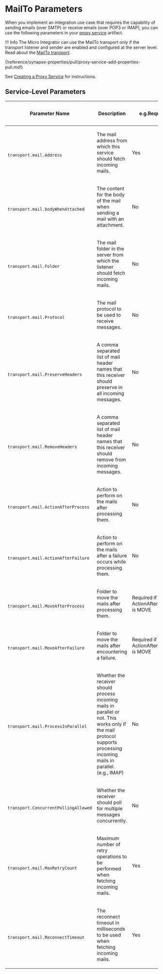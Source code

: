 # MailTo Parameters

When you implement an integration use case that requires the capability of sending emails (over SMTP) or receive emails (over POP3 or IMAP), you can use the following parameters in your [proxy service]({{base_path}}/integrate/develop/creating-artifacts/creating-a-proxy-service) artifact.

!!! Info
    The Micro Integrator can use the MailTo transport only if the transport listener and sender are enabled and configured at the server level. Read about the [MailTo transport]({{base_path}}/install-and-setup/transport_configurations/configuring-transports/#configuring-the-mailto-transport).

{!reference/synapse-properties/pull/proxy-service-add-properties-pull.md!}

See [Creating a Proxy Service]({{base_path}}/integrate/develop/creating-artifacts/creating-a-proxy-service) for instructions.

## Service-Level Parameters

<table>
   <thead>
      <tr class="header">
         <th>
            <p>Parameter Name</p>
         </th>
         <th>
            <p>Description</p>
         </th>
         <th>
            <p>e.g.Required</p>
         </th>
         <th>
            <p>Possible Values</p>
         </th>
         <th>
            <p>Default Value</p>
         </th>
      </tr>
   </thead>
   <tbody>
      <tr class="odd">
         <td>
            <p><code>              transport.mail.Address             </code></p>
         </td>
         <td>
            <p>The mail address from which this service should fetch incoming mails.</p>
         </td>
         <td>
            <p>Yes</p>
         </td>
         <td>
            <p>A valid e-mail address</p>
         </td>
         <td><br /></td>
      </tr>
      <tr class="even">
         <td><code>             transport.mail.bodyWhenAttached            </code></td>
         <td>
            <p>The content for the body of the mail when sending a mail with an attachment.</p>
         </td>
         <td>No</td>
         <td>The text you want to appear in the mail body</td>
         <td><br /></td>
      </tr>
      <tr class="odd">
         <td>
            <p><code>              transport.mail.Folder             </code></p>
         </td>
         <td>
            <p>The mail folder in the server from which the listener should fetch incoming mails.</p>
         </td>
         <td>
            <p>No</p>
         </td>
         <td>
            <p>A valid mail folder name (e.g., inbox)</p>
         </td>
         <td>
            <p>inbox folder if that is available or else the root folder</p>
         </td>
      </tr>
      <tr class="even">
         <td>
            <p><code>              transport.mail.Protocol             </code></p>
         </td>
         <td>
            <p>The mail protocol to be used to receive messages.</p>
         </td>
         <td>
            <p>No</p>
         </td>
         <td>
            <p><em>pop3, imap</em></p>
         </td>
         <td>
            <p>imap</p>
         </td>
      </tr>
      <tr class="odd">
         <td>
            <p><code>              transport.mail.PreserveHeaders             </code></p>
         </td>
         <td>
            <p>A comma separated list of mail header names that this receiver should preserve in all incoming messages.</p>
         </td>
         <td>
            <p>No</p>
         </td>
         <td>
            <p>A comma separated list</p>
         </td>
         <td><br /></td>
      </tr>
      <tr class="even">
         <td>
            <p><code>              transport.mail.RemoveHeaders             </code></p>
         </td>
         <td>
            <p>A comma separated list of mail header names that this receiver should remove from incoming messages.</p>
         </td>
         <td>
            <p>No</p>
         </td>
         <td>
            <p>A comma separated list</p>
         </td>
         <td><br /></td>
      </tr>
      <tr class="odd">
         <td>
            <p><code>              transport.mail.ActionAfterProcess             </code></p>
         </td>
         <td>
            <p>Action to perform on the mails after processing them.</p>
         </td>
         <td>
            <p>No</p>
         </td>
         <td>
            <p><em>MOVE, DELETE</em></p>
         </td>
         <td>
            <p>DELETE</p>
         </td>
      </tr>
      <tr class="even">
         <td>
            <p><code>              transport.mail.ActionAfterFailure             </code></p>
         </td>
         <td>
            <p>Action to perform on the mails after a failure occurs while processing them.</p>
         </td>
         <td>
            <p>No</p>
         </td>
         <td>
            <p><em>MOVE, DELETE</em></p>
         </td>
         <td>
            <p>DELETE</p>
         </td>
      </tr>
      <tr class="odd">
         <td>
            <p><code>              transport.mail.MoveAfterProcess             </code></p>
         </td>
         <td>
            <p>Folder to move the mails after processing them.</p>
         </td>
         <td>
            <p>Required if ActionAfterProcess is MOVE</p>
         </td>
         <td>
            <p>A valid mail folder name</p>
         </td>
         <td><br /></td>
      </tr>
      <tr class="even">
         <td>
            <p><code>              transport.mail.MoveAfterFailure             </code></p>
         </td>
         <td>
            <p>Folder to move the mails after encountering a failure.</p>
         </td>
         <td>
            <p>Required if ActionAfterFailure is MOVE</p>
         </td>
         <td>
            <p>A valid mail folder name</p>
         </td>
         <td><br /></td>
      </tr>
      <tr class="odd">
         <td>
            <p><code>              transport.mail.ProcessInParallel             </code></p>
         </td>
         <td>
            <p>Whether the receiver should process incoming mails in parallel or not. This works only if the mail protocol supports processing incoming mails in parallel. (e.g., IMAP)</p>
         </td>
         <td>
            <p>No</p>
         </td>
         <td>
            <p><em>true, false</em></p>
         </td>
         <td>
            <p>false</p>
         </td>
      </tr>
      <tr class="even">
         <td>
            <p><code>              transport.ConcurrentPollingAllowed             </code></p>
         </td>
         <td>
            <p>Whether the receiver should poll for multiple messages concurrently.</p>
         </td>
         <td>
            <p>No</p>
         </td>
         <td>
            <p><em>true, false</em></p>
         </td>
         <td>
            <p>false</p>
         </td>
      </tr>
      <tr class="odd">
         <td>
            <p><code>              transport.mail.MaxRetryCount             </code></p>
         </td>
         <td>
            <p>Maximum number of retry operations to be performed when fetching incoming mails.</p>
         </td>
         <td>
            <p>Yes</p>
         </td>
         <td>
            <p>A positive integer</p>
         </td>
         <td><br /></td>
      </tr>
      <tr class="even">
         <td>
            <p><code>              transport.mail.ReconnectTimeout             </code></p>
         </td>
         <td>
            <p>The reconnect timeout in milliseconds to be used when fetching incoming mails.</p>
         </td>
         <td>
            <p>Yes</p>
         </td>
         <td>
            <p>A positive integer</p>
         </td>
         <td><br /></td>
      </tr>
   </tbody>
</table>
